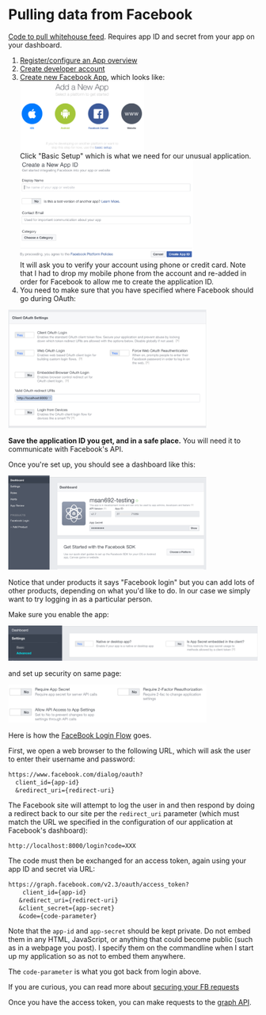 # Pulling data from Facebook

[Code to pull whitehouse feed](https://github.com/parrt/msan692/blob/master/notes/code/facebook/feed.py). Requires app ID and secret from your app on your dashboard.

1. [Register/configure an App overview](https://developers.facebook.com/docs/apps/register)
2. [Create developer account](https://developers.facebook.com/async/onboarding/dialog/)
3. [Create new Facebook App](https://developers.facebook.com/apps/async/create/platform-setup/dialog/), which looks like:<br>
  <img src=figures/fb-add-app.png width=250><br>
  Click "Basic Setup" which is what we need for our unusual application.<br>
  <img src=figures/fb-create-id.png width=350><br>
  It will ask you to verify your account using phone or credit card. Note that I had to drop my mobile phone from the account and re-added in order for Facebook to allow me to create the application ID.
4. You need to make sure that you have specified where Facebook should go during OAuth:<br>
<img src=figures/fb-oauth-settings.png width=400>

**Save the application ID you get, and in a safe place.** You will need it to communicate with Facebook's API.

Once you're set up, you should see a dashboard like this:
 
<img src=figures/fb-dashboard.png width=400>

Notice that under products it says "Facebook login" but you can add lots of other products, depending on what you'd like to do. In our case we simply want to try logging in as a particular person.

Make sure you enable the app:

<img src=figures/fb-enable-desktop-app.png width=600>

and set up security on same page:

<img src=figures/fb-security.png width=400>

Here is how the [FaceBook Login Flow](https://developers.facebook.com/docs/facebook-login/manually-build-a-login-flow) goes.

First, we open a web browser to the following URL, which will ask the user to enter their username and password:

```
https://www.facebook.com/dialog/oauth?
  client_id={app-id}
  &redirect_uri={redirect-uri}
```

The Facebook site will attempt to log the user in and then  respond by doing a redirect back to our site per the `redirect_uri` parameter (which must match the URL we specified in the configuration of our application at Facebook's dashboard):

```
http://localhost:8000/login?code=XXX
```

The code must then be exchanged for an access token, again using your app ID and secret via URL:

```
https://graph.facebook.com/v2.3/oauth/access_token?
    client_id={app-id}
   &redirect_uri={redirect-uri}
   &client_secret={app-secret}
   &code={code-parameter}
```

Note that the `app-id` and `app-secret` should be kept private. Do not embed them in any HTML, JavaScript, or anything that could become public (such as in a webpage you post). I specify them on the commandline when I start up my application so as not to embed them anywhere.

The `code-parameter` is what you got back from login above.

If you are curious, you can read more about [securing your FB requests](https://developers.facebook.com/docs/graph-api/securing-requests/)

Once you have the access token, you can make requests to the [graph API](https://developers.facebook.com/docs/graph-api/using-graph-api/).